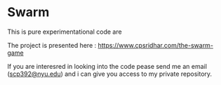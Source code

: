 # Swarm

This is pure experimentational code are

The project is presented here : https://www.cpsridhar.com/the-swarm-game

If you are interesred in looking into the code pease send me an email (scp392@nyu.edu) and i can give you access to my private repository.
